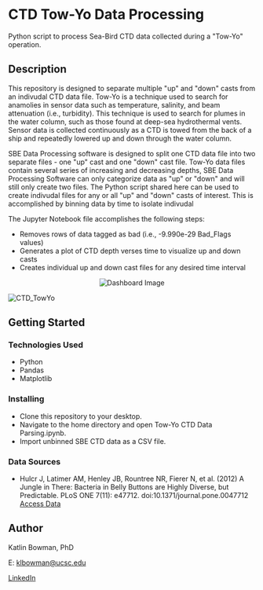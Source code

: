 # CTD Tow-Yo Data Processing 

Python script to process Sea-Bird CTD data collected during a "Tow-Yo" operation.

## Description

This repository is designed to separate multiple "up" and "down" casts from an indivudal CTD data file. Tow-Yo is a technique used to search for anamolies in sensor data such as temperature, salinity, and beam attenuation (i.e., turbidity). This technique is used to search for plumes in the water column, such as those found at deep-sea hydrothermal vents. Sensor data is collected continuously as a CTD is towed from the back of a ship and repeatedly lowered up and down through the water column. 

SBE Data Processing software is designed to split one CTD data file into two separate files - one "up" cast and one "down" cast file. Tow-Yo data files contain several series of increasing and decreasing depths, SBE Data Processing Software can only categorize data as "up" or "down" and will still only create two files. The Python script shared here can be used to create indivudal files for any or all "up" and "down" casts of interest. This is accomplished by binning data by time to isolate indivudal 

The Jupyter Notebook file accomplishes the following steps:
* Removes rows of data tagged as bad (i.e., -9.990e-29 Bad_Flags values)
* Generates a plot of CTD depth verses time to visualize up and down casts
* Creates individual up and down cast files for any desired time interval

<p align="center">
  <img src="https://user-images.githubusercontent.com/74067302/145615550-98e49162-44c9-4e39-9050-ba837dc42863.png" alt="Dashboard Image"/>
</p>

![CTD_TowYo](https://user-images.githubusercontent.com/74067302/232626692-7611c31a-140c-4e20-9ee6-b81e7a0eeabd.png)

## Getting Started

### Technologies Used 

* Python
* Pandas
* Matplotlib

### Installing

* Clone this repository to your desktop.
* Navigate to the home directory and open Tow-Yo CTD Data Parsing.ipynb.
* Import unbinned SBE CTD data as a CSV file.

### Data Sources

* Hulcr J, Latimer AM, Henley JB, Rountree NR, Fierer N, et al. (2012) A Jungle in There: Bacteria in Belly Buttons are Highly Diverse, but Predictable. PLoS ONE 7(11): e47712. doi:10.1371/journal.pone.0047712 [Access Data](http://robdunnlab.com/projects/belly-button-biodiversity/results-and-data/)


## Author

Katlin Bowman, PhD

E: klbowman@ucsc.edu

[LinkedIn](https://www.linkedin.com/in/katlin-bowman/)
